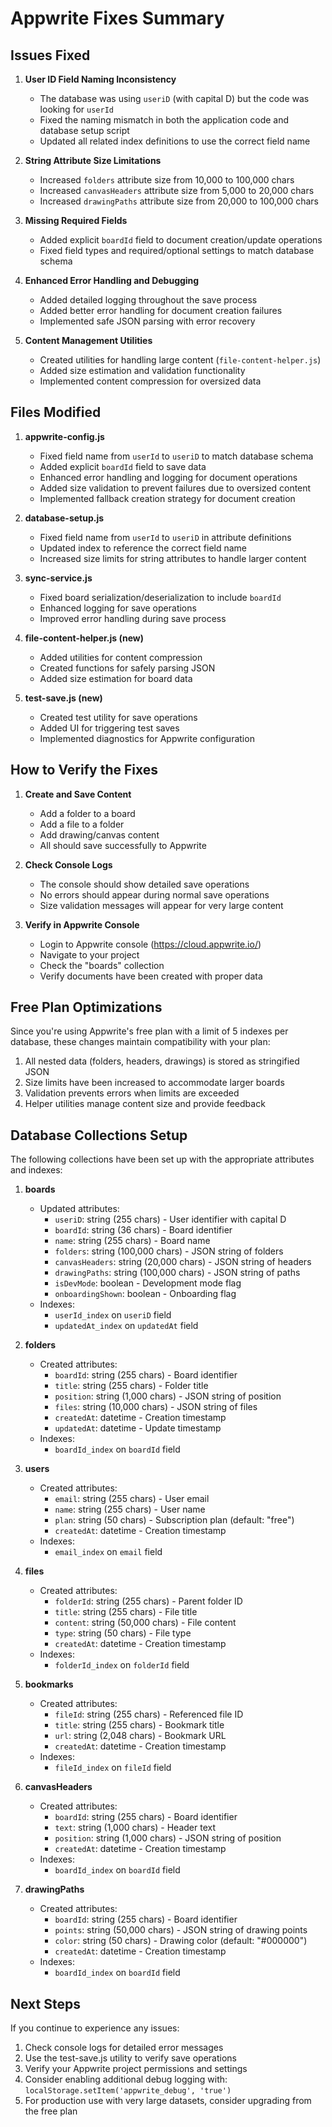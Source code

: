 # Appwrite Fixes Summary

## Issues Fixed

1. **User ID Field Naming Inconsistency**
   - The database was using `useriD` (with capital D) but the code was looking for `userId`
   - Fixed the naming mismatch in both the application code and database setup script
   - Updated all related index definitions to use the correct field name

2. **String Attribute Size Limitations**
   - Increased `folders` attribute size from 10,000 to 100,000 chars
   - Increased `canvasHeaders` attribute size from 5,000 to 20,000 chars
   - Increased `drawingPaths` attribute size from 20,000 to 100,000 chars

3. **Missing Required Fields**
   - Added explicit `boardId` field to document creation/update operations
   - Fixed field types and required/optional settings to match database schema

4. **Enhanced Error Handling and Debugging**
   - Added detailed logging throughout the save process
   - Added better error handling for document creation failures
   - Implemented safe JSON parsing with error recovery

5. **Content Management Utilities**
   - Created utilities for handling large content (`file-content-helper.js`)
   - Added size estimation and validation functionality
   - Implemented content compression for oversized data

## Files Modified

1. **appwrite-config.js**
   - Fixed field name from `userId` to `useriD` to match database schema
   - Added explicit `boardId` field to save data
   - Enhanced error handling and logging for document operations
   - Added size validation to prevent failures due to oversized content
   - Implemented fallback creation strategy for document creation

2. **database-setup.js**
   - Fixed field name from `userId` to `useriD` in attribute definitions
   - Updated index to reference the correct field name
   - Increased size limits for string attributes to handle larger content

3. **sync-service.js**
   - Fixed board serialization/deserialization to include `boardId`
   - Enhanced logging for save operations
   - Improved error handling during save process

4. **file-content-helper.js (new)**
   - Added utilities for content compression
   - Created functions for safely parsing JSON
   - Added size estimation for board data

5. **test-save.js (new)**
   - Created test utility for save operations
   - Added UI for triggering test saves
   - Implemented diagnostics for Appwrite configuration

## How to Verify the Fixes

1. **Create and Save Content**
   - Add a folder to a board
   - Add a file to a folder
   - Add drawing/canvas content
   - All should save successfully to Appwrite

2. **Check Console Logs**
   - The console should show detailed save operations
   - No errors should appear during normal save operations
   - Size validation messages will appear for very large content

3. **Verify in Appwrite Console**
   - Login to Appwrite console (https://cloud.appwrite.io/)
   - Navigate to your project
   - Check the "boards" collection
   - Verify documents have been created with proper data

## Free Plan Optimizations

Since you're using Appwrite's free plan with a limit of 5 indexes per database, these changes maintain compatibility with your plan:

1. All nested data (folders, headers, drawings) is stored as stringified JSON
2. Size limits have been increased to accommodate larger boards
3. Validation prevents errors when limits are exceeded
4. Helper utilities manage content size and provide feedback

## Database Collections Setup

The following collections have been set up with the appropriate attributes and indexes:

1. **boards**
   - Updated attributes:
     - `useriD`: string (255 chars) - User identifier with capital D
     - `boardId`: string (36 chars) - Board identifier
     - `name`: string (255 chars) - Board name
     - `folders`: string (100,000 chars) - JSON string of folders
     - `canvasHeaders`: string (20,000 chars) - JSON string of headers
     - `drawingPaths`: string (100,000 chars) - JSON string of paths
     - `isDevMode`: boolean - Development mode flag
     - `onboardingShown`: boolean - Onboarding flag
   - Indexes:
     - `userId_index` on `useriD` field
     - `updatedAt_index` on `updatedAt` field

2. **folders**
   - Created attributes:
     - `boardId`: string (255 chars) - Board identifier
     - `title`: string (255 chars) - Folder title
     - `position`: string (1,000 chars) - JSON string of position
     - `files`: string (10,000 chars) - JSON string of files
     - `createdAt`: datetime - Creation timestamp
     - `updatedAt`: datetime - Update timestamp
   - Indexes:
     - `boardId_index` on `boardId` field

3. **users**
   - Created attributes:
     - `email`: string (255 chars) - User email
     - `name`: string (255 chars) - User name
     - `plan`: string (50 chars) - Subscription plan (default: "free")
     - `createdAt`: datetime - Creation timestamp
   - Indexes:
     - `email_index` on `email` field

4. **files**
   - Created attributes:
     - `folderId`: string (255 chars) - Parent folder ID
     - `title`: string (255 chars) - File title
     - `content`: string (50,000 chars) - File content
     - `type`: string (50 chars) - File type
     - `createdAt`: datetime - Creation timestamp
   - Indexes:
     - `folderId_index` on `folderId` field

5. **bookmarks**
   - Created attributes:
     - `fileId`: string (255 chars) - Referenced file ID
     - `title`: string (255 chars) - Bookmark title
     - `url`: string (2,048 chars) - Bookmark URL
     - `createdAt`: datetime - Creation timestamp
   - Indexes:
     - `fileId_index` on `fileId` field

6. **canvasHeaders**
   - Created attributes:
     - `boardId`: string (255 chars) - Board identifier
     - `text`: string (1,000 chars) - Header text
     - `position`: string (1,000 chars) - JSON string of position
     - `createdAt`: datetime - Creation timestamp
   - Indexes:
     - `boardId_index` on `boardId` field

7. **drawingPaths**
   - Created attributes:
     - `boardId`: string (255 chars) - Board identifier
     - `points`: string (50,000 chars) - JSON string of drawing points
     - `color`: string (50 chars) - Drawing color (default: "#000000")
     - `createdAt`: datetime - Creation timestamp
   - Indexes:
     - `boardId_index` on `boardId` field

## Next Steps

If you continue to experience any issues:

1. Check console logs for detailed error messages
2. Use the test-save.js utility to verify save operations
3. Verify your Appwrite project permissions and settings
4. Consider enabling additional debug logging with: `localStorage.setItem('appwrite_debug', 'true')`
5. For production use with very large datasets, consider upgrading from the free plan
